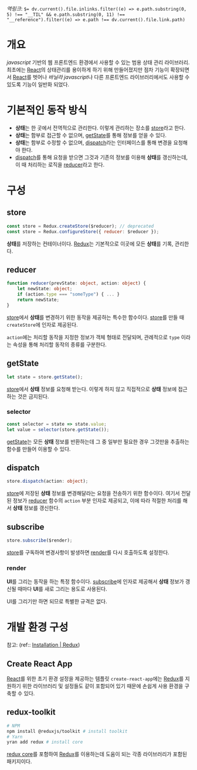 *역링크*: `$= dv.current().file.inlinks.filter((e) => e.path.substring(0, 5) !== "__TIL" && e.path.substring(0, 11) !== "__reference").filter((e) => e.path !== dv.current().file.link.path)`

# 개요
*javascript* 기반의 웹 프론트엔드 환경에서 사용할 수 있는 범용 상태 관리 라이브러리. 최초에는 [React](React.md)의 상태관리를 용이하게 하기 위해 만들어졌지만 점차 기능이 확장되면서 [React](React.md)를 벗어나 *바닐라 javascript*나 다른 프론트엔드 라이브러리에서도 사용할 수 있도록 기능이 일반화 되었다.

# 기본적인 동작 방식
- **상태**는 한 곳에서 전역적으로 관리한다. 이렇게 관리하는 장소를 [store](#store)라고 한다.
- **상태**는 함부로 접근할 수 없으며, [getState](#getState)를 통해 정보를 얻을 수 있다.
- **상태**는 함부로 수정할 수 없으며, [dispatch](#dispatch)라는 인터페이스를 통해 변경을 요청해야 한다.
- [dispatch](#dispatch)를 통해 요청을 받으면 그것과 기존의 정보를 이용해 **상태**를 갱신하는데, 이 때 처리하는 로직을 [reducer](#reducer)라고 한다.

# 구성
## store
```js
const store = Redux.createStore($reducer); // deprecated
const store = Redux.configureStore({ reducer: $reducer });
```

**상태**를 저장하는 컨테이너이다. [Redux](Redux.md)는 기본적으로 이곳에 모든 **상태**를 기록, 관리한다.

## reducer
```ts
function reducer(prevState: object, action: object) {
	let newState: object;
	if (action.type === "someType") { ... }
	return newState;
}
```

[store](#store)에서 **상태**를 변경하기 위한 동작을 제공하는 특수한 함수이다. [store](#store)를 만들 때 `createStore`에 인자로 제공된다.

`action`에는 처리할 동작을 지정한 정보가 객체 형태로 전달되며, 관례적으로 `type` 이라는 속성을 통해 처리할 동작의 종류를 구분한다.

## getState
```js
let state = store.getState();
```

[store](#store)에서 **상태** 정보를 요청해 받는다. 이렇게 하지 않고 직접적으로 **상태** 정보에 접근하는 것은 금지된다.

### selector
```js
const selector = state => state.value;
let value = selector(store.getState());
```

[getState](#getState)는 모든 **상태** 정보를 반환하는데 그 중 일부만 필요한 경우 그것만을 추출하는 함수를 만들어 이용할 수 있다.

## dispatch
```ts
store.dispatch(action: object);
```

[store](#store)에 저장된 **상태** 정보를 변경해달라는 요청을 전송하기 위한 함수이다. 여기서 전달된 정보가 [reducer](#reducer) 함수의 `action` 부분 인자로 제공되고, 이에 따라 적절한 처리를 해서 **상태** 정보를 갱신한다.

## subscribe
```js
store.subscribe($render);
```

[store](#store)를 구독하여 변경사항이 발생하면 [render](#render)를 다시 호출하도록 설정한다.

### render
**UI**를 그리는 동작을 하는 특정 함수이다. [subscribe](#subscribe)에 인자로 제공해서 **상태** 정보가 갱신될 때마다 **UI**를 새로 그리는 용도로 사용된다. 

UI를 그리기만 하면 되므로 특별한 규격은 없다.

# 개발 환경 구성

참고: (ref:: [Installation | Redux](https://redux.js.org/introduction/installation))

## Create React App
[React](React.md)를 위한 초기 환경 설정을 제공하는 템플릿 `create-react-app`에는 [Redux](Redux.md)를 지원하기 위한 라이브러리 및 설정들도 같이 포함되어 있기 때문에 손쉽게 사용 환경을 구축할 수 있다.

## redux-toolkit
``` bash
# NPM
npm install @reduxjs/toolkit # install toolkit
# Yarn
yran add redux # install core
```

[redux core](#redux%20core)를 포함하여 [Redux](Redux.md)를 이용하는데 도움이 되는 각종 라이브러리가 포함된 패키지이다.